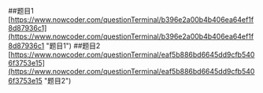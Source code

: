 ##题目1
[https://www.nowcoder.com/questionTerminal/b396e2a00b4b406ea64ef1f8d87936c1](https://www.nowcoder.com/questionTerminal/b396e2a00b4b406ea64ef1f8d87936c1 "题目1")
##题目2
[https://www.nowcoder.com/questionTerminal/eaf5b886bd6645dd9cfb5406f3753e15](https://www.nowcoder.com/questionTerminal/eaf5b886bd6645dd9cfb5406f3753e15 "题目2")